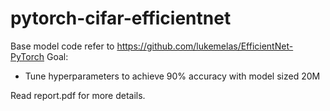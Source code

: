 # pytorch-cifar-efficientnet
Base model code refer to https://github.com/lukemelas/EfficientNet-PyTorch
Goal:
* Tune hyperparameters to achieve 90% accuracy with model sized 20M

Read report.pdf for more details.
